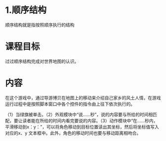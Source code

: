 # 1.顺序结构

顺序结构就是指按照顺序执行的结构

# 课程目标

过过顺序结构完成对世界地图的认识。

# 内容

在这个游戏中，通过导游博贝在地图上的移动来介绍自己家乡的风土人情，在游戏运行过程中是按照脚本窗口中各个控件的指令由上往下依次执行的。

（1）当绿旗被单击。（2）外观模块中“说……秒”，说的内容要与所给的时间相匹配，要让读者能在所给的时间内看完要说的内容。（3）动作模块中“在……秒内，平滑移动到x：y：”，可以将角色移动到目标位置读出其坐标，然后将坐标值写入对应的x、y 文本框中。此外，角色的移动时间也要与移动距离相吻合。

